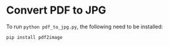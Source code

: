 # Convert PDF to JPG

To run `python pdf_to_jpg.py`, the following need to be installed:
```
pip install pdf2image
```